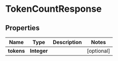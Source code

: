 

# TokenCountResponse


## Properties

| Name | Type | Description | Notes |
|------------ | ------------- | ------------- | -------------|
|**tokens** | **Integer** |  |  [optional] |



